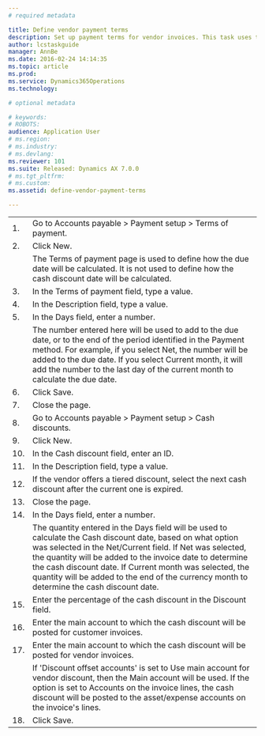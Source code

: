 ```yaml
---
# required metadata

title: Define vendor payment terms
description: Set up payment terms for vendor invoices. This task uses the USMF demo company.
author: lcstaskguide
manager: AnnBe
ms.date: 2016-02-24 14:14:35
ms.topic: article
ms.prod: 
ms.service: Dynamics365Operations
ms.technology: 

# optional metadata

# keywords: 
# ROBOTS: 
audience: Application User
# ms.region: 
# ms.industry: 
# ms.devlang: 
ms.reviewer: 101
ms.suite: Released: Dynamics AX 7.0.0
# ms.tgt_pltfrm: 
# ms.custom: 
ms.assetid: define-vendor-payment-terms

---
```


|     |                                                                                                                                                                                                                                                                                                                                                                                               |
|-----|-----------------------------------------------------------------------------------------------------------------------------------------------------------------------------------------------------------------------------------------------------------------------------------------------------------------------------------------------------------------------------------------------|
| 1.  | Go to Accounts payable &gt; Payment setup &gt; Terms of payment.                                                                                                                                                                                                                                                                                                                              |
| 2.  | Click New.                                                                                                                                                                                                                                                                                                                                                                                    |
|     | The Terms of payment page is used to define how the due date will be calculated. It is not used to define how the cash discount date will be calculated.                                                                                                                                                                                                                                      |
| 3.  | In the Terms of payment field, type a value.                                                                                                                                                                                                                                                                                                                                                  |
| 4.  | In the Description field, type a value.                                                                                                                                                                                                                                                                                                                                                       |
| 5.  | In the Days field, enter a number.                                                                                                                                                                                                                                                                                                                                                            |
|     | The number entered here will be used to add to the due date, or to the end of the period identified in the Payment method. For example, if you select Net, the number will be added to the due date. If you select Current month, it will add the number to the last day of the current month to calculate the due date.                                                                      |
| 6.  | Click Save.                                                                                                                                                                                                                                                                                                                                                                                   |
| 7.  | Close the page.                                                                                                                                                                                                                                                                                                                                                                               |
| 8.  | Go to Accounts payable &gt; Payment setup &gt; Cash discounts.                                                                                                                                                                                                                                                                                                                                |
| 9.  | Click New.                                                                                                                                                                                                                                                                                                                                                                                    |
| 10. | In the Cash discount field, enter an ID.                                                                                                                                                                                                                                                                                                                                                      |
| 11. | In the Description field, type a value.                                                                                                                                                                                                                                                                                                                                                       |
| 12. | If the vendor offers a tiered discount, select the next cash discount after the current one is expired.                                                                                                                                                                                                                                                                                       |
| 13. | Close the page.                                                                                                                                                                                                                                                                                                                                                                               |
| 14. | In the Days field, enter a number.                                                                                                                                                                                                                                                                                                                                                            |
|     | The quantity entered in the Days field will be used to calculate the Cash discount date, based on what option was selected in the Net/Current field. If Net was selected, the quantity will be added to the invoice date to determine the cash discount date. If Current month was selected, the quantity will be added to the end of the currency month to determine the cash discount date. |
| 15. | Enter the percentage of the cash discount in the Discount field.                                                                                                                                                                                                                                                                                                                              |
| 16. | Enter the main account to which the cash discount will be posted for customer invoices.                                                                                                                                                                                                                                                                                                       |
| 17. | Enter the main account to which the cash discount will be posted for vendor invoices.                                                                                                                                                                                                                                                                                                         |
|     | If 'Discount offset accounts' is set to Use main account for vendor discount, then the Main account will be used. If the option is set to Accounts on the invoice lines, the cash discount will be posted to the asset/expense accounts on the invoice's lines.                                                                                                                               |
| 18. | Click Save.                                                                                                                                                                                                                                                                                                                                                                                   |




